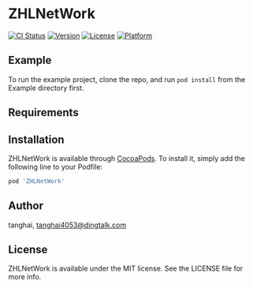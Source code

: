 # ZHLNetWork

[![CI Status](https://img.shields.io/travis/tanghai/ZHLNetWork.svg?style=flat)](https://travis-ci.org/tanghai/ZHLNetWork)
[![Version](https://img.shields.io/cocoapods/v/ZHLNetWork.svg?style=flat)](https://cocoapods.org/pods/ZHLNetWork)
[![License](https://img.shields.io/cocoapods/l/ZHLNetWork.svg?style=flat)](https://cocoapods.org/pods/ZHLNetWork)
[![Platform](https://img.shields.io/cocoapods/p/ZHLNetWork.svg?style=flat)](https://cocoapods.org/pods/ZHLNetWork)

## Example

To run the example project, clone the repo, and run `pod install` from the Example directory first.

## Requirements

## Installation

ZHLNetWork is available through [CocoaPods](https://cocoapods.org). To install
it, simply add the following line to your Podfile:

```ruby
pod 'ZHLNetWork'
```

## Author

tanghai, tanghai4053@dingtalk.com

## License

ZHLNetWork is available under the MIT license. See the LICENSE file for more info.
